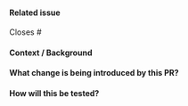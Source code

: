 #### Related issue
Closes #<!--Related issue-->

#### Context / Background
<!--
- Briefly explain the purpose of the PR by providing a summary of the context
-->

#### What change is being introduced by this PR?
<!--
- How did you approach this problem?
- What changes did you make to achieve the goal?
- What are the indirect and direct consequences of the change?
-->

#### How will this be tested?
<!--
- How will you verify whether your changes worked as expected once merged?
-->
